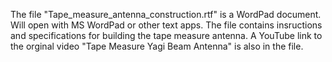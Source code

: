 The file "Tape_measure_antenna_construction.rtf" is a WordPad document. Will open with MS WordPad or other text apps.
The file contains insructions and specifications for building the tape measure antenna.
A YouTube link to the orginal video "Tape Measure Yagi Beam Antenna" is also in the file.
